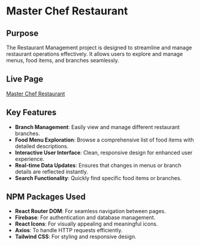 # Master Chef Restaurant

## Purpose
The Restaurant Management project is designed to streamline and manage restaurant operations effectively. It allows users to explore and manage menus, food items, and branches seamlessly.

## Live Page
[ Master Chef Restaurant ](https://restaurant-management-caeb2.web.app)

## Key Features
- **Branch Management**: Easily view and manage different restaurant branches.
- **Food Menu Exploration**: Browse a comprehensive list of food items with detailed descriptions.
- **Interactive User Interface**: Clean, responsive design for enhanced user experience.
- **Real-time Data Updates**: Ensures that changes in menus or branch details are reflected instantly.
- **Search Functionality**: Quickly find specific food items or branches.

## NPM Packages Used
- **React Router DOM**: For seamless navigation between pages.
- **Firebase**: For authentication and database management.
- **React Icons**: For visually appealing and meaningful icons.
- **Axios**: To handle HTTP requests efficiently.
- **Tailwind CSS**: For styling and responsive design.
